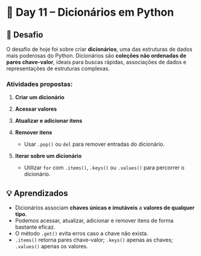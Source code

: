 # 📅 Day 11 – Dicionários em Python

## 🧩 Desafio

O desafio de hoje foi sobre criar **dicionários**, uma das estruturas de dados mais poderosas do Python. 
Dicionários são **coleções não ordenadas de pares chave-valor**, ideais para buscas rápidas, associações de dados e representações de estruturas complexas.

### Atividades propostas:

1. **Criar um dicionário**

2. **Acessar valores**

3. **Atualizar e adicionar itens**

4. **Remover itens**
   - Usar `.pop()` ou `del` para remover entradas do dicionário.

5. **Iterar sobre um dicionário**
   - Utilizar `for` com `.items()`, `.keys()` ou `.values()` para percorrer o dicionário.

## 💡 Aprendizados

- Dicionários associam **chaves únicas e imutáveis** a **valores de qualquer tipo**.
- Podemos acessar, atualizar, adicionar e remover itens de forma bastante eficaz.
- O método `.get()` evita erros caso a chave não exista.
- `.items()` retorna pares chave-valor; `.keys()` apenas as chaves; `.values()` apenas os valores.
